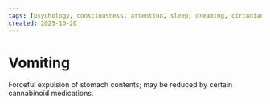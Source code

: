 ```yaml
---
tags: [psychology, consciousness, attention, sleep, dreaming, circadian-rhythms, psychoactive-drugs]
created: 2025-10-20
---
```

# Vomiting

Forceful expulsion of stomach contents; may be reduced by certain cannabinoid medications.
